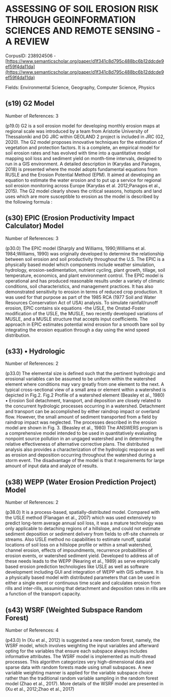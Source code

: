 # ASSESSING OF SOIL EROSION RISK THROUGH GEOINFORMATION SCIENCES AND REMOTE SENSING -A REVIEW

CorpusID: 238924506 - [https://www.semanticscholar.org/paper/d1f341c8d795c488bc6b12ddcde9ef59f4da11da](https://www.semanticscholar.org/paper/d1f341c8d795c488bc6b12ddcde9ef59f4da11da)

Fields: Environmental Science, Geography, Computer Science, Physics

## (s19) G2 Model
Number of References: 3

(p19.0) G2 is a soil erosion model for developing monthly erosion maps at regional scale was introduced by a team from Aristotle University of Thessaloniki and DG JRC within GEOLAND 2 project is included in JRC (G2, 2020). The G2 model proposes innovative techniques for the estimation of vegetation and protection factors. It is a complete, an empirical model for soil erosion rates and has evolved with time into a quantitative model mapping soil loss and sediment yield on month-time intervals, designed to run in a GIS environment. A detailed description in (Karydas and Panagos, 2018) is presented where the model adopts fundamental equations from RUSLE and the Erosion Potential Method (EPM). It aimed at developing an equation to estimate the water erosion and to put up a service for regional soil erosion monitoring across Europe (Karydas et al. 2012;Panagos et al., 2015). The G2 model clearly shows the critical seasons, hotspots and land uses which are more susceptible to erosion as the model is described by the following formula :
## (s30) EPIC (Erosion Productivity Impact Calculator) Model
Number of References: 3

(p30.0) The EPIC model (Sharply and Williams, 1990;Williams et al. 1984;Williams, 1990) was originally developed to determine the relationship between soil erosion and soil productivity throughout the U.S. The EPIC is a physically based model which components include weather simulation, hydrology, erosion-sedimentation, nutrient cycling, plant growth, tillage, soil temperature, economics, and plant environment control. The EPIC model is operational and has produced reasonable results under a variety of climatic conditions, soil characteristics, and management practices. It has also demonstrated sensitivity to erosion in terms of reduced crop production. It was used for that purpose as part of the 1985 RCA (1977 Soil and Water Resources Conservation Act of USA) analysis. To simulate rainfall/runoff erosion, EPIC contains six equations -the USLE, the Onstad-Foster modification of the USLE, the MUSLE, two recently developed variations of MUSLE, and a MUSLE structure that accepts input coefficients. The approach in EPIC estimates potential wind erosion for a smooth bare soil by integrating the erosion equation through a day using the wind speed distribution.
## (s33) • Hydrologic
Number of References: 2

(p33.0) The elemental size is defined such that the pertinent hydrologic and erosional variables can be assumed to be uniform within the watershed element where conditions may vary greatly from one element to the next. A typical cross-sectional view of a small area or element within a watershed is depicted in Fig.2.   Fig.2 Profile of a watershed element (Beasley et al., 1980) • Erosion Soil detachment, transport, and deposition are closely related to the concurrent hydrologic processes occurring in a watershed. Detachment and transport can be accomplished by either raindrop impact or overland flow. However, the small amount of sediment transported from a field by raindrop impact was neglected. The processes described in the erosion model are shown in Fig. 3. (Beasley et al., 1980) The ANSWERS program is a comprehensive model intended to be used in quantitatively evaluating nonpoint source pollution in an ungaged watershed and in determining the relative effectiveness of alternative corrective plans. The distributed analysis also provides a characterization of the hydrologic response as well as erosion and deposition occurring throughout the watershed during a storm event. The disadvantage of the model is that it requirements for large amount of input data and analyze of results.
## (s38) WEPP (Water Erosion Prediction Project) Model
Number of References: 2

(p38.0) It is a process-based, spatially-distributed model. Compared with the USLE method (Flanagan et al., 2007) which was used extensively to predict long-term average annual soil loss, it was a mature technology was only applicable to detaching regions of a hillslope, and could not estimate sediment deposition or sediment delivery from fields to off-site channels or streams. Also USLE method no capabilities to estimate runoff, spatial locations of soil loss on a hillslope profile or within a small watershed, channel erosion, effects of impoundments, recurrence probabilities of erosion events, or watershed sediment yield. Developed to address all of these needs leads to the WEPP (Nearing et al., 1989) as serve empirically based erosion prediction technologies like USLE as well as software development including GUI and integration of WEPP with GIS software. It is a physically based model with distributed parameters that can be used in either a single event or continuous time scale and calculates erosion from rills and inter-rills, assuming that detachment and deposition rates in rills are a function of the transport capacity.
## (s43) WSRF (Weighted Subspace Random Forest)
Number of References: 4

(p43.0) In (Xu et al., 2012) is suggested a new random forest, namely, the WSRF model, which involves weighting the input variables and afterward opting for the variables that ensure each subspace always includes informative attributes. The WSRF model is implemented as multi-thread processes. This algorithm categorizes very high-dimensional data and sparse data with random forests made using small subspaces. A new variable weighting manner is applied for the variable subspace choice rather than the traditional random variable sampling in the random forest model (Zhao et al., 2017). More details of the WSRF model are presented in (Xu et al., 2012;Zhao et al., 2017) 
